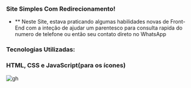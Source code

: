 ### Site Simples Com Redirecionamento!

- ** Neste Site, estava praticando algumas habilidades novas de Front-End com a inteção de ajudar um parentesco para consulta rapida do numero de telefone ou então seu contato direto no WhatsApp 

### Tecnologias Utilizadas:

### HTML, CSS e JavaScript(para os ícones)

![gh](https://github.com/TFleeks/Rocha_Materiais/assets/172528140/933ce79f-2774-4e4d-8167-54e2ff23df49)
